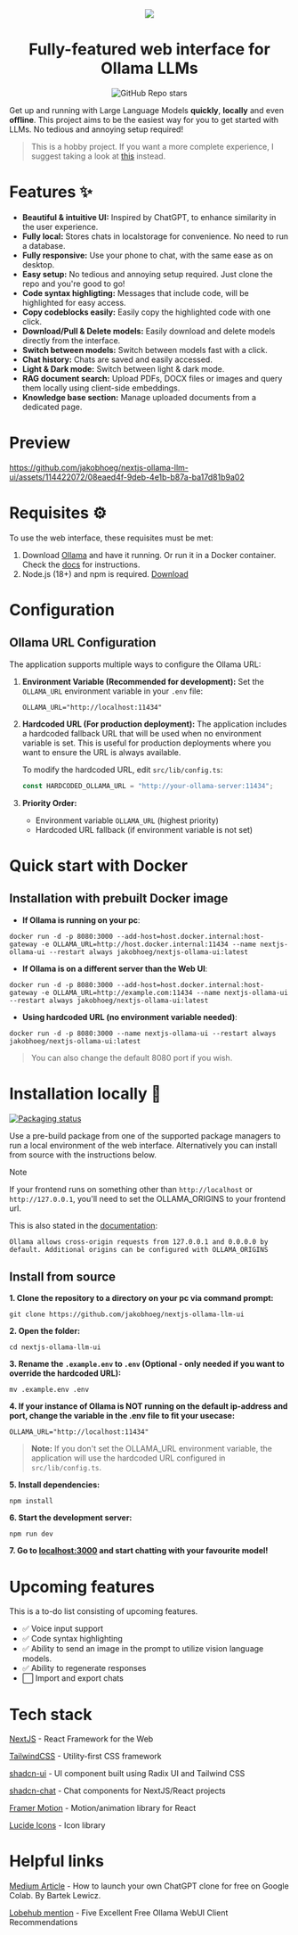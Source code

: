 <div align="center">
  <img src="ollama-nextjs-ui.gif">
</div>

<h1 align="center">
  Fully-featured web interface for Ollama LLMs
</h1>

<div align="center">
  
![GitHub Repo stars](https://img.shields.io/github/stars/jakobhoeg/nextjs-ollama-llm-ui)
  
</div>

Get up and running with Large Language Models **quickly**, **locally** and even **offline**.
This project aims to be the easiest way for you to get started with LLMs. No tedious and annoying setup required!

> This is a hobby project. If you want a more complete experience, I suggest taking a look at [this](https://github.com/open-webui/open-webui) instead.

# Features ✨

- **Beautiful & intuitive UI:** Inspired by ChatGPT, to enhance similarity in the user experience.
- **Fully local:** Stores chats in localstorage for convenience. No need to run a database.
- **Fully responsive:** Use your phone to chat, with the same ease as on desktop.
- **Easy setup:** No tedious and annoying setup required. Just clone the repo and you're good to go!
- **Code syntax highligting:** Messages that include code, will be highlighted for easy access.
- **Copy codeblocks easily:** Easily copy the highlighted code with one click.
- **Download/Pull & Delete models:** Easily download and delete models directly from the interface.
- **Switch between models:** Switch between models fast with a click.
- **Chat history:** Chats are saved and easily accessed.
- **Light & Dark mode:** Switch between light & dark mode.
- **RAG document search:** Upload PDFs, DOCX files or images and query them locally using client-side embeddings.
- **Knowledge base section:** Manage uploaded documents from a dedicated page.

# Preview

https://github.com/jakobhoeg/nextjs-ollama-llm-ui/assets/114422072/08eaed4f-9deb-4e1b-b87a-ba17d81b9a02

# Requisites ⚙️

To use the web interface, these requisites must be met:

1. Download [Ollama](https://ollama.com/download) and have it running. Or run it in a Docker container. Check the [docs](https://github.com/ollama/ollama) for instructions.
2. Node.js (18+) and npm is required. [Download](https://nodejs.org/en/download)

# Configuration

## Ollama URL Configuration

The application supports multiple ways to configure the Ollama URL:

1. **Environment Variable (Recommended for development):**
   Set the `OLLAMA_URL` environment variable in your `.env` file:
   ```
   OLLAMA_URL="http://localhost:11434"
   ```

2. **Hardcoded URL (For production deployment):**
   The application includes a hardcoded fallback URL that will be used when no environment variable is set. This is useful for production deployments where you want to ensure the URL is always available.
   
   To modify the hardcoded URL, edit `src/lib/config.ts`:
   ```typescript
   const HARDCODED_OLLAMA_URL = "http://your-ollama-server:11434";
   ```

3. **Priority Order:**
   - Environment variable `OLLAMA_URL` (highest priority)
   - Hardcoded URL fallback (if environment variable is not set)

# Quick start with Docker

## Installation with prebuilt Docker image

- **If Ollama is running on your pc**:

```
docker run -d -p 8080:3000 --add-host=host.docker.internal:host-gateway -e OLLAMA_URL=http://host.docker.internal:11434 --name nextjs-ollama-ui --restart always jakobhoeg/nextjs-ollama-ui:latest
```

- **If Ollama is on a different server than the Web UI**:

```
docker run -d -p 8080:3000 --add-host=host.docker.internal:host-gateway -e OLLAMA_URL=http://example.com:11434 --name nextjs-ollama-ui --restart always jakobhoeg/nextjs-ollama-ui:latest
```

- **Using hardcoded URL (no environment variable needed)**:

```
docker run -d -p 8080:3000 --name nextjs-ollama-ui --restart always jakobhoeg/nextjs-ollama-ui:latest
```

> You can also change the default 8080 port if you wish.

# Installation locally 📖

[![Packaging status](https://repology.org/badge/vertical-allrepos/nextjs-ollama-llm-ui.svg?columns=3)](https://repology.org/project/nextjs-ollama-llm-ui/versions)

Use a pre-build package from one of the supported package managers to run a local environment of the web interface.
Alternatively you can install from source with the instructions below.

> [!NOTE]  
> If your frontend runs on something other than `http://localhost` or `http://127.0.0.1`, you'll need to set the OLLAMA_ORIGINS to your frontend url.
>
> This is also stated in the [documentation](https://github.com/ollama/ollama/blob/main/docs/faq.md#how-do-i-configure-ollama-server):
>
> `Ollama allows cross-origin requests from 127.0.0.1 and 0.0.0.0 by default. Additional origins can be configured with OLLAMA_ORIGINS`

## Install from source

**1. Clone the repository to a directory on your pc via command prompt:**

```
git clone https://github.com/jakobhoeg/nextjs-ollama-llm-ui
```

**2. Open the folder:**

```
cd nextjs-ollama-llm-ui
```

**3. Rename the `.example.env` to `.env` (Optional - only needed if you want to override the hardcoded URL):**

```
mv .example.env .env
```

**4. If your instance of Ollama is NOT running on the default ip-address and port, change the variable in the .env file to fit your usecase:**

```
OLLAMA_URL="http://localhost:11434"
```

> **Note:** If you don't set the OLLAMA_URL environment variable, the application will use the hardcoded URL configured in `src/lib/config.ts`.

**5. Install dependencies:**

```
npm install
```

**6. Start the development server:**

```
npm run dev
```

**7. Go to [localhost:3000](http://localhost:3000) and start chatting with your favourite model!**

# Upcoming features

This is a to-do list consisting of upcoming features.

- ✅ Voice input support
- ✅ Code syntax highlighting
- ✅ Ability to send an image in the prompt to utilize vision language models.
- ✅ Ability to regenerate responses
- ⬜️ Import and export chats

# Tech stack

[NextJS](https://nextjs.org/) - React Framework for the Web

[TailwindCSS](https://tailwindcss.com/) - Utility-first CSS framework

[shadcn-ui](https://ui.shadcn.com/) - UI component built using Radix UI and Tailwind CSS

[shadcn-chat](https://github.com/jakobhoeg/shadcn-chat) - Chat components for NextJS/React projects

[Framer Motion](https://www.framer.com/motion/) - Motion/animation library for React

[Lucide Icons](https://lucide.dev/) - Icon library

# Helpful links

[Medium Article](https://medium.com/@bartek.lewicz/launch-your-own-chatgpt-clone-for-free-on-colab-shareable-and-online-in-less-than-10-minutes-da19e44be5eb) - How to launch your own ChatGPT clone for free on Google Colab. By Bartek Lewicz.

[Lobehub mention](https://lobehub.com/blog/5-ollama-web-ui-recommendation#5-next-js-ollama-llm-ui) - Five Excellent Free Ollama WebUI Client Recommendations